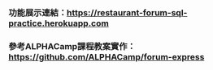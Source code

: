 ### 功能展示連結：https://restaurant-forum-sql-practice.herokuapp.com

### 參考ALPHACamp課程教案實作：https://github.com/ALPHACamp/forum-express
